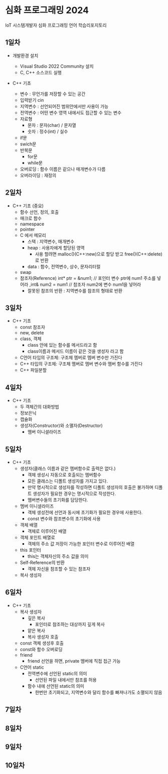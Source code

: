 # 심화 프로그래밍 2024
IoT 시스템개발자 심화 프로그래밍 언어 학습리포지토리

## 1일차
- 개발환경 설치
	- Visual Studio 2022 Community 설치
	- C, C++ 소스코드 실행
	
- C++ 기초
	- 변수 : 무언가를 저장할 수 있는 공간
	- 입력받기 cin
	- 지역변수 : 선언되어진 범위안에서만 사용이 가능
	- 전역변수 : 어떤 변수 영역 내에서도 접근할 수 있는 변수
	- 자료형
		- 문자 : 문자(char) / 문자열
		- 숫자 : 정수(int) / 실수
	- if문
	- swich문
	- 반복문
		- for문
		- while문
	- 오버로딩 : 함수 이름은 같으나 매개변수가 다름
	- 오버라이딩 : 재정의
	
## 2일차
- C++ 기초 (중요)
	- 함수 선언, 정의, 호출
	- 매크로 함수
	- namespace
	- pointer
	- C 에서 메모리
		- 스택 : 지역변수, 매개변수
		- heap : 사용자에게 할당된 영역
			- 사용 할려면 malloc()(C++:new)으로 할당 받고 free()(C++:delete)로 반환
		- data : 함수, 전역변수, 상수, 문자리터럴
	- swap
	- 참조자(Reference) int* ptr = &num1; // 포인터 변수 ptr에 num1 주소를 넣어라 ,int& num2 = num1 // 참조자 num2에 변수 num1을 넣어라
		- 잘못된 참조의 반환 : 지역변수를 참조의 형태로 반환

## 3일차
- C++ 기초
	- const 참조자
	- new, delete
	- class, 객체
		- class 안에 있는 함수를 메서드라고 함
		- class이름과 메서드 이름이 같은 것을 생성자 라고 함
	- C언어 타입의 구조체: 구조체 멤버로 멤버 변수만 가진다
	- C++ 타입의 구조체: 구조체 멤버로 멤버 변수와 멤버 함수를 가진다
	- C++ 파일분할

## 4일차
- C++ 기초
	- 두 객체간의 대화방법
	- 정보은닉
	- 캡슐화
	- 생성자(Constructor)와 소멸자(Destructor)
		- 멤버 이니셜라이즈

## 5일차
- C++ 기초
	- 생성자(클래스 이름과 같은 멤버함수로 출력은 없다.)
		- 객체 생성시 자동으로 호출되는 멤버함수
		- 모든 클래스는 디폴트 생성자를 가지고 있다.
		- 만약 명시적으로 생성자를 작성하면 디폴트 생성자의 호출은 불가하며 디폴트 생성자가 필요한 경우는 명시적으로 작성한다.
		- 멤버변수들의 초기화를 담당한다.
	- 멤버 이니셜라이즈
		- 객체 생성전에 선언과 동시에 초기화가 필요한 경우에 사용한다.
		- const 변수와 참조변수의 초기화에 사용
	- 객체 배열
		- 객체로 이루어진 배열
	- 객체 포인트 배열로
		- 객체의 주소 값 저장이 가능한 포인터 변수로 이루어진 배열
	- this 포인터
		- this는 객체자신의 주소 값을 의미
	- Self-Reference의 반환
		- 객체 자신을 참조할 수 있는 참조자
	- 복사 생성자

## 6일차
- C++ 기초
	- 복사 생성자
		- 깊은 복사
			- 포인터로 참조하는 대상까지 깊게 복사
		- 얕은 복사
		- 복사 생성자 호출
	- const 객체 생성후 호출
	- const와 함수 오버로딩
	- friend
		- friend 선언을 하면, private 멤버에 직접 접근 가능
	- C언어 static
		- 전역변수에 선언된 static의 의미
			- 선언된 파일 내에서만 참조를 허용
		- 함수 내에 선언된 static의 의미
			- 한번만 초기화되고, 지역변수와 달리 함수를 빠져나가도 소멸되지 않음

## 7일차

## 8일차

## 9일차

## 10일차